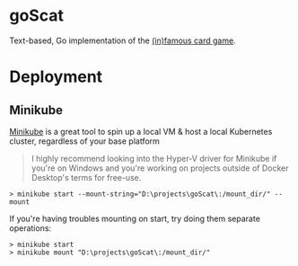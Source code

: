 # goScat
Text-based, Go implementation of the [(in)famous card game](https://en.wikipedia.org/wiki/Scat_(card_game)).

# Deployment

## Minikube

[Minikube]() is a great tool to spin up a local VM & host a local Kubernetes cluster, regardless of your base platform

> I highly recommend looking into the Hyper-V driver for Minikube if you're on Windows and you're working on projects outside of Docker Desktop's terms for free-use. 

```
> minikube start --mount-string="D:\projects\goScat\:/mount_dir/" --mount 
```

If you're having troubles mounting on start, try doing them separate operations:

```
> minikube start
> minikube mount "D:\projects\goScat\:/mount_dir/"
```